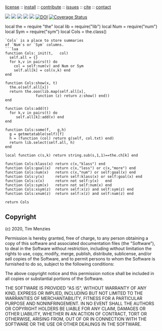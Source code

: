 <p> <a
href="https://github.com/sehero/lua/blob/master/LICENSE">license</a> :: <a
href="https://github.com/sehero/lua/blob/master/INSTALL.md#top">install</a> :: <a
href="https://github.com/sehero/lua/blob/master/CODE_OF_CONDUCT.md#top">contribute</a> :: <a
href="https://github.com/sehero/lua/issues">issues</a> :: <a
href="https://github.com/sehero/lua/blob/master/CITATION.md#top">cite</a> :: <a
href="https://github.com/sehero/lua/blob/master/CONTACT.md#top">contact</a> </p><p> 
<img src="https://img.shields.io/badge/license-mit-red">   
<img src="https://img.shields.io/badge/language-lua-orange">    
<img src="https://img.shields.io/badge/purpose-ai,se-blueviolet">
<img src="https://img.shields.io/badge/platform-mac,*nux-informational">
<a href="https://travis-ci.org/github/sehero/lua"><img 
src="https://travis-ci.org/sehero/lua.svg?branch=master"></a>
<a href="https://zenodo.org/badge/latestdoi/263210595"><img src="https://zenodo.org/badge/263210595.svg" alt="DOI"></a>
<a href='https://coveralls.io/github/sehero/lua?branch=master'><img src='https://coveralls.io/repos/github/sehero/lua/badge.svg?branch=master' alt='Coverage Status' /></a></p>

local the  = require "the"
local lib  = require("lib")
local Num  = require("num")
local Sym  = require("sym")
local Cols = the.class()

```
`Cols` is a place to store summaries 
of `Num`s or `Sym` columns.
```lua
function Cols:_init(t,   col) 
  self.all = {}
  for k,v in pairs(t) do
    col = self:num(v) and Num or Sym
    self.all[k] = col(v,k) end
end

function Cols:show(x, t)
  the.o(self.all[x])
  return the.ooo(lib.map(self.all[x],
              function (z) return z:show() end))
end

function Cols:add(t) 
  for k,v in pairs(t) do 
     self.all[k]:add(v) end 
end

function Cols:some(f,   g,h) 
  g = getmetatable(self)[f]
  h = (function (col) return g(self, col.txt) end)
  return lib.select(self.all, h)
end

local function c(s,k) return string.sub(s,1,1)==the.ch[k] end

function Cols:klass(x) return c(x,"klass") end 
function Cols:goal(x)  return c(x,"less") or c(x,"more") end
function Cols:num(x)   return c(x,"num") or self:goal(x) end
function Cols:y(x)     return self:klass(x) or self:goal(x) end
function Cols:x(x)     return not self:y(x)   end
function Cols:sym(x)   return not self:num(x) end
function Cols:xsym(z)  return self:x(z) and self:sym(z) end
function Cols:xnum(z)  return self:x(z) and self:num(z) end

return Cols
```


## Copyright

(c) 2020, Tim Menzies

Permission is hereby granted, free of charge, to any person obtaining a copy
of this software and associated documentation files (the "Software"), to deal
in the Software without restriction, including without limitation the rights
to use, copy, modify, merge, publish, distribute, sublicense, and/or sell
copies of the Software, and to permit persons to whom the Software is
furnished to do so, subject to the following conditions:

The above copyright notice and this permission notice shall be included in all
copies or substantial portions of the Software.

THE SOFTWARE IS PROVIDED "AS IS", WITHOUT WARRANTY OF ANY KIND, EXPRESS OR
IMPLIED, INCLUDING BUT NOT LIMITED TO THE WARRANTIES OF MERCHANTABILITY,
FITNESS FOR A PARTICULAR PURPOSE AND NONINFRINGEMENT. IN NO EVENT SHALL THE
AUTHORS OR COPYRIGHT HOLDERS BE LIABLE FOR ANY CLAIM, DAMAGES OR OTHER
LIABILITY, WHETHER IN AN ACTION OF CONTRACT, TORT OR OTHERWISE, ARISING FROM,
OUT OF OR IN CONNECTION WITH THE SOFTWARE OR THE USE OR OTHER DEALINGS IN THE
SOFTWARE.

